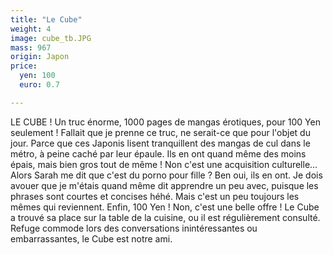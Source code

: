 ```yaml
---
title: "Le Cube"
weight: 4
image: cube_tb.JPG
mass: 967
origin: Japon
price:
  yen: 100
  euro: 0.7

---
```



LE CUBE ! Un truc énorme, 1000 pages de mangas érotiques, pour 100 Yen seulement ! Fallait que je prenne ce truc, ne serait-ce que pour l'objet du jour. Parce que ces Japonis lisent tranquillent des mangas de cul dans le métro, à peine caché par leur épaule. Ils en ont quand même des moins épais, mais bien gros tout de même ! Non c'est une acquisition culturelle...
Alors Sarah me dit que c'est du porno pour fille ? Ben oui, ils en ont. Je dois avouer que je m'étais quand même dit apprendre un peu avec, puisque les phrases sont courtes et concises héhé. Mais c'est un peu toujours les mêmes qui reviennent. Enfin, 100 Yen ! Non, c'est une belle offre !
Le Cube a trouvé sa place sur la table de la cuisine, ou il est régulièrement consulté. Refuge commode lors des conversations inintéressantes ou embarrassantes, le Cube est notre ami.
